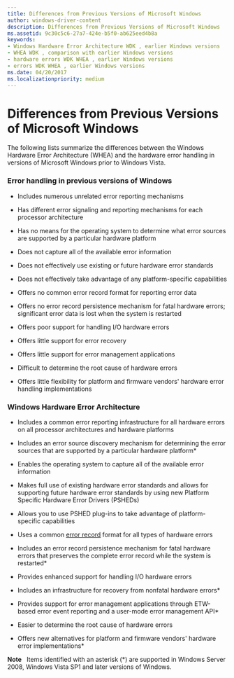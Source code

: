 ```yaml
---
title: Differences from Previous Versions of Microsoft Windows
author: windows-driver-content
description: Differences from Previous Versions of Microsoft Windows
ms.assetid: 9c30c5c6-27a7-424e-b5f0-ab625eed4b8a
keywords:
- Windows Hardware Error Architecture WDK , earlier Windows versions
- WHEA WDK , comparison with earlier Windows versions
- hardware errors WDK WHEA , earlier Windows versions
- errors WDK WHEA , earlier Windows versions
ms.date: 04/20/2017
ms.localizationpriority: medium
---
```


# Differences from Previous Versions of Microsoft Windows


The following lists summarize the differences between the Windows Hardware Error Architecture (WHEA) and the hardware error handling in versions of Microsoft Windows prior to Windows Vista.

### **Error handling in previous versions of Windows**

-   Includes numerous unrelated error reporting mechanisms

-   Has different error signaling and reporting mechanisms for each processor architecture

-   Has no means for the operating system to determine what error sources are supported by a particular hardware platform

-   Does not capture all of the available error information

-   Does not effectively use existing or future hardware error standards

-   Does not effectively take advantage of any platform-specific capabilities

-   Offers no common error record format for reporting error data

-   Offers no error record persistence mechanism for fatal hardware errors; significant error data is lost when the system is restarted

-   Offers poor support for handling I/O hardware errors

-   Offers little support for error recovery

-   Offers little support for error management applications

-   Difficult to determine the root cause of hardware errors

-   Offers little flexibility for platform and firmware vendors' hardware error handling implementations

### **Windows Hardware Error Architecture**

-   Includes a common error reporting infrastructure for all hardware errors on all processor architectures and hardware platforms

-   Includes an error source discovery mechanism for determining the error sources that are supported by a particular hardware platform\*

-   Enables the operating system to capture all of the available error information

-   Makes full use of existing hardware error standards and allows for supporting future hardware error standards by using new Platform Specific Hardware Error Drivers (PSHEDs)

-   Allows you to use PSHED plug-ins to take advantage of platform-specific capabilities

-   Uses a common [error record](error-records.md) format for all types of hardware errors

-   Includes an error record persistence mechanism for fatal hardware errors that preserves the complete error record while the system is restarted\*

-   Provides enhanced support for handling I/O hardware errors

-   Includes an infrastructure for recovery from nonfatal hardware errors\*

-   Provides support for error management applications through ETW-based error event reporting and a user-mode error management API\*

-   Easier to determine the root cause of hardware errors

-   Offers new alternatives for platform and firmware vendors' hardware error implementations\*

**Note**   Items identified with an asterisk (\*) are supported in Windows Server 2008, Windows Vista SP1 and later versions of Windows.

 

 

 




